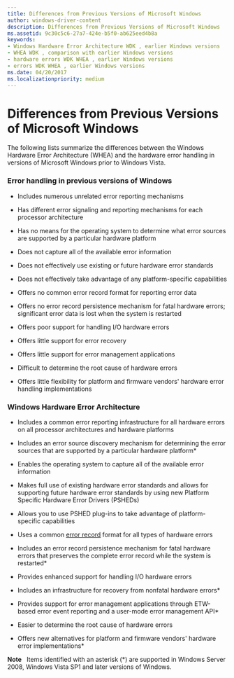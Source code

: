 ```yaml
---
title: Differences from Previous Versions of Microsoft Windows
author: windows-driver-content
description: Differences from Previous Versions of Microsoft Windows
ms.assetid: 9c30c5c6-27a7-424e-b5f0-ab625eed4b8a
keywords:
- Windows Hardware Error Architecture WDK , earlier Windows versions
- WHEA WDK , comparison with earlier Windows versions
- hardware errors WDK WHEA , earlier Windows versions
- errors WDK WHEA , earlier Windows versions
ms.date: 04/20/2017
ms.localizationpriority: medium
---
```


# Differences from Previous Versions of Microsoft Windows


The following lists summarize the differences between the Windows Hardware Error Architecture (WHEA) and the hardware error handling in versions of Microsoft Windows prior to Windows Vista.

### **Error handling in previous versions of Windows**

-   Includes numerous unrelated error reporting mechanisms

-   Has different error signaling and reporting mechanisms for each processor architecture

-   Has no means for the operating system to determine what error sources are supported by a particular hardware platform

-   Does not capture all of the available error information

-   Does not effectively use existing or future hardware error standards

-   Does not effectively take advantage of any platform-specific capabilities

-   Offers no common error record format for reporting error data

-   Offers no error record persistence mechanism for fatal hardware errors; significant error data is lost when the system is restarted

-   Offers poor support for handling I/O hardware errors

-   Offers little support for error recovery

-   Offers little support for error management applications

-   Difficult to determine the root cause of hardware errors

-   Offers little flexibility for platform and firmware vendors' hardware error handling implementations

### **Windows Hardware Error Architecture**

-   Includes a common error reporting infrastructure for all hardware errors on all processor architectures and hardware platforms

-   Includes an error source discovery mechanism for determining the error sources that are supported by a particular hardware platform\*

-   Enables the operating system to capture all of the available error information

-   Makes full use of existing hardware error standards and allows for supporting future hardware error standards by using new Platform Specific Hardware Error Drivers (PSHEDs)

-   Allows you to use PSHED plug-ins to take advantage of platform-specific capabilities

-   Uses a common [error record](error-records.md) format for all types of hardware errors

-   Includes an error record persistence mechanism for fatal hardware errors that preserves the complete error record while the system is restarted\*

-   Provides enhanced support for handling I/O hardware errors

-   Includes an infrastructure for recovery from nonfatal hardware errors\*

-   Provides support for error management applications through ETW-based error event reporting and a user-mode error management API\*

-   Easier to determine the root cause of hardware errors

-   Offers new alternatives for platform and firmware vendors' hardware error implementations\*

**Note**   Items identified with an asterisk (\*) are supported in Windows Server 2008, Windows Vista SP1 and later versions of Windows.

 

 

 




